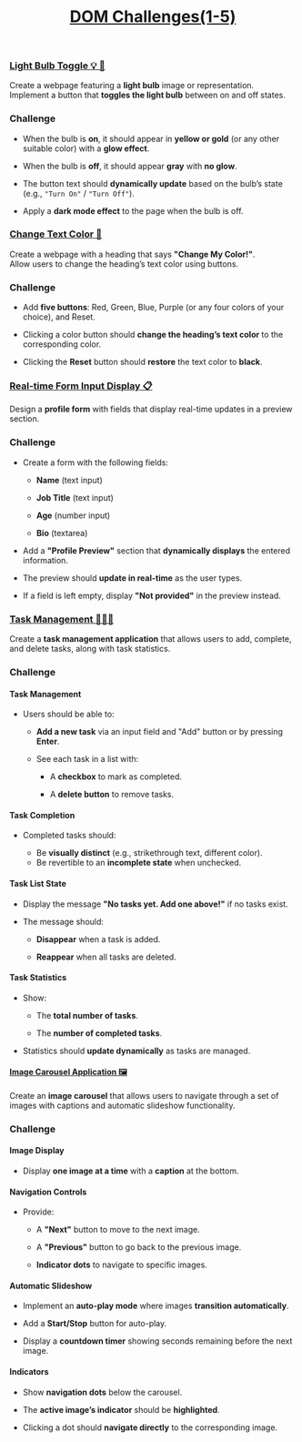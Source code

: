 <a href="./">
  <h1 align="center">DOM Challenges(1-5)</h1>
</a>

<br>

### [Light Bulb Toggle 💡 🌚](./challenge-1/app.js)

Create a webpage featuring a **light bulb** image or representation.  
Implement a button that **toggles the light bulb** between on and off states.

### Challenge

- When the bulb is **on**, it should appear in **yellow or gold** (or any other suitable color) with a **glow effect**.

- When the bulb is **off**, it should appear **gray** with **no glow**.

- The button text should **dynamically update** based on the bulb’s state (e.g., `"Turn On"` / `"Turn Off"`).

- Apply a **dark mode effect** to the page when the bulb is off.

### [Change Text Color 🦎](./challenge-2/app.js)

Create a webpage with a heading that says **"Change My Color!"**.  
Allow users to change the heading’s text color using buttons.

### Challenge

- Add **five buttons**: Red, Green, Blue, Purple (or any four colors of your choice), and Reset.

- Clicking a color button should **change the heading’s text color** to the corresponding color.

- Clicking the **Reset** button should **restore** the text color to **black**.

### [Real-time Form Input Display 📋](./challenge-3/app.js)

Design a **profile form** with fields that display real-time updates in a preview section.

### Challenge

- Create a form with the following fields:
  
  - **Name** (text input)
  
  - **Job Title** (text input)
  
  - **Age** (number input)
  
  - **Bio** (textarea)

- Add a **"Profile Preview"** section that **dynamically displays** the entered information.

- The preview should **update in real-time** as the user types.

- If a field is left empty, display **"Not provided"** in the preview instead.

### [Task Management 🧏🏻‍♂️](./challenge-4/app.js)

Create a **task management application** that allows users to add, complete, and delete tasks, along with task statistics.

### Challenge

#### Task Management

- Users should be able to:

  - **Add a new task** via an input field and "Add" button or by pressing **Enter**.

  - See each task in a list with:

    - A **checkbox** to mark as completed.
    
    - A **delete button** to remove tasks.

#### Task Completion

- Completed tasks should:

  - Be **visually distinct** (e.g., strikethrough text, different color).
  - Be revertible to an **incomplete state** when unchecked.

#### Task List State

- Display the message **"No tasks yet. Add one above!"** if no tasks exist.

- The message should:

  - **Disappear** when a task is added.

  - **Reappear** when all tasks are deleted.

#### Task Statistics

- Show:

  - The **total number of tasks**.
  
  - The **number of completed tasks**.

- Statistics should **update dynamically** as tasks are managed.

#### [Image Carousel Application 🖼️](./challenge-5/app.js)

Create an **image carousel** that allows users to navigate through a set of images with captions and automatic slideshow functionality.

### Challenge

#### Image Display

- Display **one image at a time** with a **caption** at the bottom.

#### Navigation Controls

- Provide:

  - A **"Next"** button to move to the next image.
  
  - A **"Previous"** button to go back to the previous image.
  
  - **Indicator dots** to navigate to specific images.

#### Automatic Slideshow

- Implement an **auto-play mode** where images **transition automatically**.

- Add a **Start/Stop** button for auto-play.

- Display a **countdown timer** showing seconds remaining before the next image.

#### Indicators

- Show **navigation dots** below the carousel.

- The **active image’s indicator** should be **highlighted**.

- Clicking a dot should **navigate directly** to the corresponding image.
